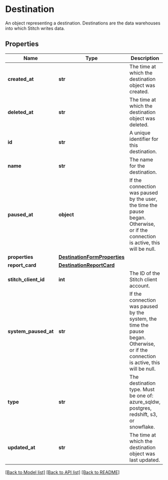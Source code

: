 # Destination

An object representing a destination. Destinations are the data warehouses into which Stitch writes data. 
## Properties
Name | Type | Description | Notes
------------ | ------------- | ------------- | -------------
**created_at** | **str** | The time at which the destination object was created.  | [optional] 
**deleted_at** | **str** | The time at which the destination object was deleted.  | [optional] 
**id** | **str** | A unique identifier for this destination. | [optional] 
**name** | **str** | The name for the destination. | [optional] 
**paused_at** | **object** | If the connection was paused by the user, the time the pause began. Otherwise, or if the connection is active, this will be null.  | [optional] 
**properties** | [**DestinationFormProperties**](DestinationFormProperties.md) |  | [optional] 
**report_card** | [**DestinationReportCard**](DestinationReportCard.md) |  | [optional] 
**stitch_client_id** | **int** | The ID of the Stitch client account.  | [optional] 
**system_paused_at** | **str** | If the connection was paused by the system, the time the pause began. Otherwise, or if the connection is active, this will be null.  | [optional] 
**type** | **str** | The destination type. Must be one of: azure_sqldw, postgres, redshift, s3, or snowflake.  | [optional] 
**updated_at** | **str** | The time at which the destination object was last updated.  | [optional] 

[[Back to Model list]](../README.md#documentation-for-models) [[Back to API list]](../README.md#documentation-for-api-endpoints) [[Back to README]](../README.md)


